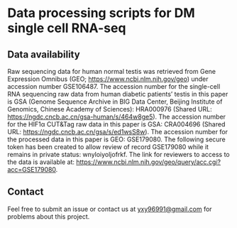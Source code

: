 # Data processing scripts for DM single cell RNA-seq

## Data availability
Raw sequencing data for human normal testis was retrieved from Gene Expression Omnibus (GEO; https://www.ncbi.nlm.nih.gov/geo) under accession number GSE106487. The accession number for the single-cell RNA sequencing raw data from human diabetic patients’ testis in this paper is GSA (Genome Sequence Archive in BIG Data Center, Beijing Institute of Genomics, Chinese Academy of Sciences): HRA000976 (Shared URL: https://ngdc.cncb.ac.cn/gsa-human/s/464w8ge5). The accession number for the HIF1α CUT&Tag raw data in this paper is GSA: CRA004696 (Shared URL: https://ngdc.cncb.ac.cn/gsa/s/ed1wsS8w). The accession number for the processed data in this paper is GEO: GSE179080. The following secure token has been created to allow review of record GSE179080 while it remains in private status: wnyloiyoljofrkf. The link for reviewers to access to the data is available at: https://www.ncbi.nlm.nih.gov/geo/query/acc.cgi?acc=GSE179080.

## Contact
Feel free to submit an issue or contact us at yxy96991@gmail.com for problems about this project.

